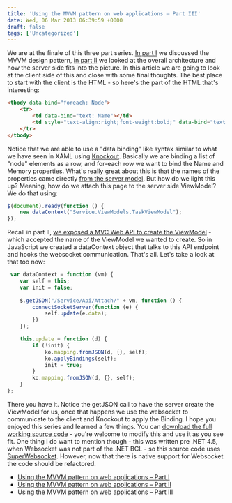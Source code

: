 ```yaml
---
title: 'Using the MVVM pattern on web applications – Part III'
date: Wed, 06 Mar 2013 06:39:59 +0000
draft: false
tags: ['Uncategorized']
---
```


We are at the finale of this three part series. [In part I](/blog/using-the-mvvm-pattern-on-web-applications-part-i/) we discussed the MVVM design pattern, [in part II](/blog/using-the-mvvm-pattern-on-web-applications-part-ii/) we looked at the overall architecture and how the server side fits into the picture. In this article we are going to look at the client side of this and close with some final thoughts. The best place to start with the client is the HTML - so here's the part of the HTML that's interesting:

```html
<tbody data-bind="foreach: Node">
    <tr>
        <td data-bind="text: Name"></td>
        <td style="text-align:right;font-weight:bold;" data-bind="text: Memory"></td>
    </tr>
</tbody> 
```

Notice that we are able to use a "data binding" like syntax similar to what we have seen in XAML using [Knockout](http://knockoutjs.com/). Basically we are binding a list of "node" elements as a row, and for-each row we want to bind the Name and Memory properties. What's really great about this is that the names of the properties came directly [from the server model](/blog/using-the-mvvm-pattern-on-web-applications-part-ii/). But how do we light this up? Meaning, how do we attach this page to the server side ViewModel? We do that using:

```javascript
$(document).ready(function () {
    new dataContext("Service.ViewModels.TaskViewModel");
}); 
```

Recall in part II, [we exposed a MVC Web API to create the ViewModel](/blog/using-the-mvvm-pattern-on-web-applications-part-ii/) - which accepted the name of the ViewModel we wanted to create. So in JavaScript we created a dataContext object that talks to this API endpoint and hooks the websocket communication. That's all. Let's take a look at that too now:

```javascript
 var dataContext = function (vm) {
    var self = this;
    var init = false;
       
    $.getJSON("/Service/Api/Attach/" + vm, function () {
        connectSocketServer(function (e) {
            self.update(e.data);
        })
    });

    this.update = function (d) {
        if (!init) {
            ko.mapping.fromJSON(d, {}, self);
            ko.applyBindings(self);
            init = true;
        }
        ko.mapping.fromJSON(d, {}, self);
    }
}; 
```

There you have it. Notice the getJSON call to have the server create the ViewModel for us, once that happens we use the websocket to communicate to the client and Knockout to apply the Binding. I hope you enjoyed this series and learned a few things. You can [download the full working source code](/2013/03/HtmlMagic.zip) - you're welcome to modify this and use it as you see fit. One thing I do want to mention though - this was written pre .NET 4.5, when Websocket was not part of the .NET BCL - so this source code uses [SuperWebsocket](http://superwebsocket.codeplex.com/). However, now that there is native support for Websocket the code should be refactored.

*   [Using the MVVM pattern on web applications – Part I](/blog/using-the-mvvm-pattern-on-web-applications-part-i/)
*   [Using the MVVM pattern on web applications – Part II](/blog/using-the-mvvm-pattern-on-web-applications-part-ii/)
*   Using the MVVM pattern on web applications – Part III